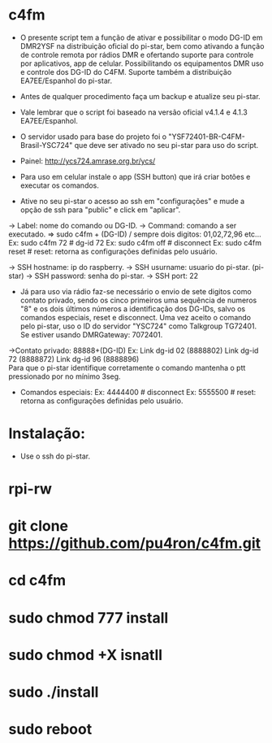 # c4fm
* O presente script tem a função de ativar e possibilitar o modo DG-ID em DMR2YSF na distribuição oficial do pi-star, bem como ativando a função de controle remota por rádios DMR e ofertando suporte para controle por aplicativos, app de celular. Possibilitando os equipamentos DMR uso e controle dos DG-ID do C4FM. Suporte também a distribuição EA7EE/Espanhol do pi-star.

* Antes de qualquer procedimento faça um backup e atualize seu pi-star. 
* Vale lembrar que o script foi baseado na versão oficial v4.1.4 e 4.1.3 EA7EE/Espanhol.
* O servidor usado para base do projeto foi o "YSF72401-BR-C4FM-Brasil-YSC724" que deve ser ativado no seu pi-star para uso do script.
* Painel: http://ycs724.amrase.org.br/ycs/

* Para uso em celular instale o app (SSH button) que irá criar botões e executar os comandos.
* Ative no seu pi-star o acesso ao ssh em "configurações" e mude a opção de ssh para "public" e click em "aplicar".

-> Label: nome do comando ou DG-ID.
-> Command: comando a ser executado. => sudo c4fm + (DG-ID)  / sempre dois digitos: 01,02,72,96 etc...  
Ex: sudo c4fm 72          # dg-id 72
Ex: sudo c4fm off         # disconnect 
Ex: sudo c4fm reset       # reset: retorna as configurações definidas pelo usuário.

-> SSH hostname: ip do raspberry.
-> SSH usurname: usuario do pi-star. (pi-star)
-> SSH password: senha do pi-star.
-> SSH port: 22


* Já para uso via rádio faz-se necessário o envio de sete digitos como contato privado, sendo os cinco primeiros uma sequência de numeros "8" e os dois últimos números a identificação dos DG-IDs, salvo os comandos especiais, reset e disconnect. Uma vez aceito o comando pelo pi-star, uso o ID do servidor "YSC724" como Talkgroup TG72401. Se estiver usando DMRGateway: 7072401.

->Contato privado:  88888+(DG-ID)
Ex: 
Link dg-id 02 (8888802)
Link dg-id 72 (8888872) 
Link dg-id 96 (8888896)    
Para que o pi-star identifique corretamente o comando mantenha o ptt pressionado por no mínimo 3seg.

* Comandos especiais:
Ex: 4444400    # disconnect
Ex: 5555500    # reset: retorna as configurações definidas pelo usuário.


# Instalação: 
* Use o ssh do pi-star.

#  rpi-rw
#  git clone https://github.com/pu4ron/c4fm.git
#  cd c4fm
#  sudo chmod 777 install
#  sudo chmod +X isnatll
#  sudo ./install

#  sudo reboot


